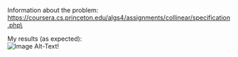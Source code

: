 Information about the problem:\
https://coursera.cs.princeton.edu/algs4/assignments/collinear/specification.php\

My results (as expected):\
![Image Alt-Text!](https://imgur.com/SSWtNAy.png)